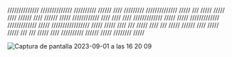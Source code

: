 
  //////////////  //////////////	  //////////    //////   ////    /////////     //////////////
	/////     ///  /////	/////	    ////	   //////   ////      //////		  /////
 ////////////   ////		////	   ////       /////////////       /////			 /////
///////////// /////////////		  /////	     /////////////////   /////			/////
////     /// /////	  ////	///  /////      //////       ////   /////		   /////
///     ///  /////	 ////  //////////      //////      /////  ////////	      /////

![Captura de pantalla 2023-09-01 a las 16 20 09](https://github.com/kiRajKit/RAJKIT/assets/143815840/a0141fdb-cc36-412f-81f2-75058838e6c7)
